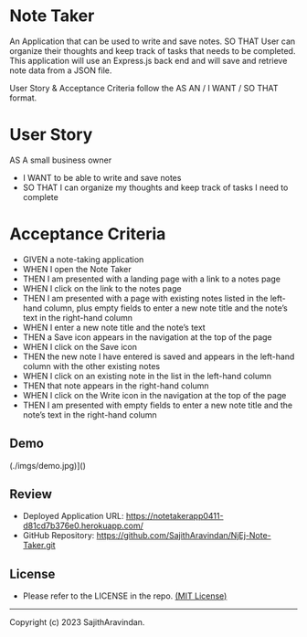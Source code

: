 # Note Taker
An Application that can be used to write and save notes. SO THAT User can organize their thoughts and keep track of tasks that needs to be completed. This application will use an Express.js back end and will save and retrieve note data from a JSON file.


User Story & Acceptance Criteria follow the AS AN / I WANT / SO THAT format.

# User Story
AS A small business owner
* I WANT to be able to write and save notes
* SO THAT I can organize my thoughts and keep track of tasks I need to complete

# Acceptance Criteria
* GIVEN a note-taking application
* WHEN I open the Note Taker
* THEN I am presented with a landing page with a link to a notes page
* WHEN I click on the link to the notes page
* THEN I am presented with a page with existing notes listed in the left-hand column, plus empty fields to     enter a new note title and the note’s text in the right-hand column
* WHEN I enter a new note title and the note’s text
* THEN a Save icon appears in the navigation at the top of the page
* WHEN I click on the Save icon
* THEN the new note I have entered is saved and appears in the left-hand column with the other existing notes
* WHEN I click on an existing note in the list in the left-hand column
* THEN that note appears in the right-hand column
* WHEN I click on the Write icon in the navigation at the top of the page
* THEN I am presented with empty fields to enter a new note title and the note’s text in the right-hand column

## Demo

(./imgs/demo.jpg)]()

## Review
-  Deployed Application URL: https://notetakerapp0411-d81cd7b376e0.herokuapp.com/
-  GitHub Repository: https://github.com/SajithAravindan/NjEj-Note-Taker.git


## License
- Please refer to the LICENSE in the repo. <a href="https://github.com/SajithAravindan/NjEj-Note-Taker/blob/main/LICENSE">(MIT License)</a>


---

Copyright (c) 2023 SajithAravindan.